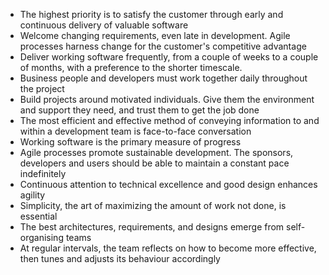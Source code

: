 - The highest priority is to satisfy the customer through early and continuous delivery of valuable software
- Welcome changing requirements, even late in development. Agile processes harness change for the customer's competitive advantage
- Deliver working software frequently, from a couple of weeks to a couple of months, with a preference to the shorter timescale.
- Business people and developers must work together daily throughout the project
- Build projects around motivated individuals. Give them the environment and support they need, and trust them to get the job done
- The most efficient and effective method of conveying information to and within a development team is face-to-face conversation
- Working software is the primary measure of progress
- Agile processes promote sustainable development. The sponsors, developers and users should be able to maintain a constant pace indefinitely
- Continuous attention to technical excellence and good design enhances agility
- Simplicity, the art of maximizing the amount of work not done, is essential
- The best architectures, requirements, and designs emerge from self-organising teams
- At regular intervals, the team reflects on how to become more effective, then tunes and adjusts its behaviour accordingly